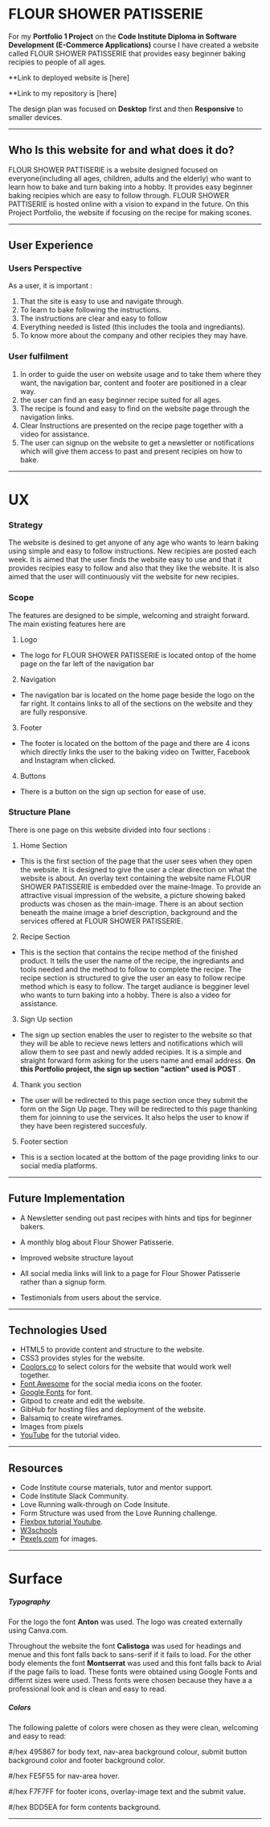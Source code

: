 # FLOUR SHOWER PATISSERIE

For my **Portfolio 1 Project** on the **Code Institute Diploma in Software Development (E-Commerce Applications)** course I have created a website called FLOUR SHOWER PATISSERIE that provides easy beginner baking recipies to people of all ages.

**Link to deployed website is [here]

**Link to my repository is [here]

The design plan was focused on **Desktop** first and then **Responsive** to smaller devices.

-----

## Who Is this website for and what does it do?

 FLOUR SHOWER PATTISERIE is a website designed focused on everyone(including all ages, children, adults and the elderly) who want to learn how to bake and turn baking into a hobby. It provides easy beginner baking recipies which are easy to follow through. FLOUR SHOWER PATTISERIE is hosted online with a vision to expand in the future. On this Project Portfolio, the website if focusing on the recipe for making scones.

-----

## User Experience

### Users Perspective
As a user, it is important :

1. That the site is easy to use and navigate through.
2. To learn to bake following the instructions.
3. The instructions are clear and easy to follow
4. Everything needed is listed (this includes the toola and ingrediants).
5. To know more about the company and other recipies they may have.

### User fulfilment

1. In order to guide the user on website usage and to take them where they want, the navigation bar, content and footer are positioned in a clear way.
2. the user can find an easy beginner recipe suited for all ages.
3. The recipe is found and easy to find on the website page through the navigation links.
4. Clear Instructions are presented on the recipe page together with a video for assistance.
5. The user can signup on the website to get a newsletter or notifications which will give them access to past and present recipies on how to bake.
-----

# UX

### Strategy

The website is desined to get anyone of any age who wants to learn baking using simple and easy to follow instructions. New recipies are posted each week. It is aimed that the user finds the website easy to use and that it provides recipies easy to follow and also that they like the website. It is also aimed that the user will continuously viit the website for new recipies.

### Scope

The features are designed to be simple, welcoming and straight forward. The main existing features here are

1. Logo

- The logo for FLOUR SHOWER PATISSERIE is located ontop of the home page on the far left of the navigation bar

2. Navigation

- The navigation bar is located on the home page beside the logo on the far right. It contains links to all of the sections on the website and they are fully responsive.

3. Footer

- The footer is located on the bottom of the page and there are 4 icons which directly links the user to the baking video on  Twitter, Facebook and Instagram when clicked.

4. Buttons

- There is a button on the sign up section for ease of use.

### Structure Plane 

There is one page on this website divided into four sections :

1. Home  Section

- This is the first section of the page that the user sees when they open the website. It is designed to give the user a clear direction on what the website is about. An overlay text containing the website name FLOUR SHOWER PATISSERIE is embedded over the maine-Image. To provide an attractive visual impression of the website, a picture showing baked products was chosen as the main-image. There is an about section beneath the maine image a brief description, background and the services offered at FLOUR SHOWER PATISSERIE.

2. Recipe Section

- This is the section that contains the recipe method of the finished product. It tells the user the name of the recipe, the ingrediants and tools needed and the method to follow to complete the recipe. The recipe section is structured to give the user an easy to follow recipe method which is easy to follow. The target audiance is begginer level who wants to turn baking into a hobby. There is also a video for assistance.

3. Sign Up section

- The sign up section enables the user to register to the website so that they will be able to recieve news letters and notifications which will allow them to see past and newly added recipies. It is a simple and straight forward form asking for the users name and email address. **On this Portfolio project, the sign up section "action" used is POST** .

4. Thank you section

- The user will be redirected to this page section once they submit the form on the Sign Up page. They will be redirected to this page thanking them for joinning to use the services. It also helps the user to know if they have been registered succesfuly.

5. Footer section
- This is a section located at the bottom of the page providing links to our social media platforms.
-----

## Future Implementation 

- A Newsletter sending out past recipes with hints and tips for beginner bakers. 

- A monthly blog about Flour Shower Patisserie. 

- Improved website structure layout

- All social media links will link to a page for Flour Shower Patisserie rather than a signup form.  

- Testimonials from users about the service. 

-----

## Technologies Used 


- HTML5 to provide content and structure to the website.
- CSS3 provides styles for the website. 
- [Coolors.co](https://coolors.co/) to select colors for the website that   would work well together.  
- [Font Awesome](https://fontawesome.com) for the social media icons on the footer. 
- [Google Fonts](https://fonts.google.com/) for font.
- Gitpod to create and edit the website. 
- GibHub for hosting files and deployment of the website.
- Balsamiq to create wireframes.
- Images from pixels
- [YouTube](https://www.youtube.com/watch?v=yH55XR2e_VA&list=PLUdjAsQJWEqIt8xaNUDhh2aJ2Rhb_kPhk&index=5) for the tutorial video.

-----

## Resources 


- Code Institute course materials, tutor and mentor support.
- Code Institute Slack Community.
- Love Running walk-through on Code Insitute.
- Form Structure was used from the Love Running challenge. 
- [Flexbox tutorial Youtube](https://www.youtube.com/watch?v=k32voqQhODc).
- [W3schools](https://www.w3schools.com/) 
- [Pexels.com](https://www.pexels.com/) for images. 

-----

# Surface 

##### Typography 

For the logo the font **Anton** was used.  The logo was created externally using Canva.com.

Throughout the website the font **Calistoga** was used for headings and menue and this font falls back to sans-serif if it fails to load. For the other body elements the font **Montserrat** was used and this font falls back to Arial if the page fails to load.   These fonts were obtained using Google Fonts and differnt sizes were used. Thess fonts were chosen because they have a a professional look and is clean and easy to read.    


##### Colors 

The following palette of colors were chosen as they were clean, welcoming and easy to read: 

#/hex 495867 for body text, nav-area background colour, submit button background color and footer background color.

#/hex FE5F55 for nav-area hover.

#/hex F7F7FF for footer icons, overlay-image text and the submit value.

#/hex BDD5EA for form contents background.

-----



